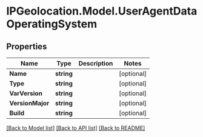 # IPGeolocation.Model.UserAgentDataOperatingSystem

## Properties

Name | Type | Description | Notes
------------ | ------------- | ------------- | -------------
**Name** | **string** |  | [optional] 
**Type** | **string** |  | [optional] 
**VarVersion** | **string** |  | [optional] 
**VersionMajor** | **string** |  | [optional] 
**Build** | **string** |  | [optional] 

[[Back to Model list]](../../README.md#documentation-for-models) [[Back to API list]](../../README.md#documentation-for-api-endpoints) [[Back to README]](../../README.md)

